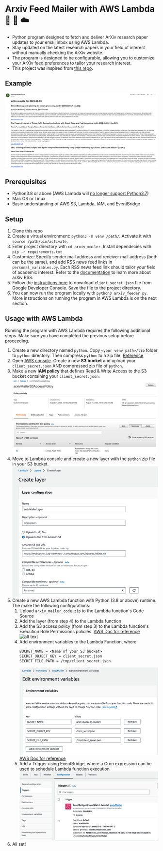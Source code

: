 # Arxiv Feed Mailer with AWS Lambda :page_facing_up: :incoming_envelope: :cloud:

-   Python program designed to fetch and deliver ArXiv research paper updates to your email inbox using AWS Lambda.
-   Stay updated on the latest research papers in your field of interest without manually checking the ArXiv website.
-   The program is designed to be configurable, allowing you to customize your ArXiv feed preferences to tailor your research interest.
-   This project was inspired from [this repo](https://github.com/basnijholt/arxiv-feed-mailer).

## Example

![alt text](https://github.com/DanielJang99/arxiv_mailer/blob/master/screenshots/results.png)

## Prerequisites

-   Python3.8 or above (AWS Lambda will [no longer support Python3.7](https://docs.aws.amazon.com/lambda/latest/dg/lambda-runtimes.html#runtime-support-policy))
-   Mac OS or Linux
-   Basic understanding of AWS S3, Lambda, IAM, and EventBridge

## Setup

1. Clone this repo
2. Create a virtual environment: `python3 -m venv /path/`. Activate it with `source /path/bin/activate`.
3. Enter project directory with `cd arxiv_mailer`. Install dependecies with `pip -r requirements.txt`
4. Customize: Specify sender mail address and receiver mail address (both can be the same), and add RSS news feed links in `personal_variables.py`. Each RSS news feed link should tailor your field of academic interest. Refer to the [documentation](https://info.arxiv.org/help/rss.html) to learn more about arXiv RSS.
5. Follow the [instructions here](https://medium.com/@nakulkurane/sending-gmail-on-aws-lambda-via-python-a7fa991a97f1) to download `client_secret.json` file from Google Developer Console. Save the file to the project directory.
6. You can now run the program locally with `python3 arxiv_feeder.py`. More instructions on running the program in AWS Lambda is on the next section.

## Usage with AWS Lambda

Running the program with AWS Lambda requires the following additional steps. Make sure you have completed the previous setup before proceeding.

1. Create a new directory named `python`. Copy `<your venv path>/lib` folder to `python` directory. Then compress `python` to a zip file. [Reference](https://medium.datadriveninvestor.com/how-to-set-up-layers-python-in-aws-lambda-functions-1355519c11ed)
2. Open [AWS console](https://aws.amazon.com/console/). Create a new **S3 bucket** and upload your `client_secret.json` AND compressed zip file of `python`.
3. Make a new **IAM policy** that defines Read & Write Access to the S3 bucket containing your `client_secret.json`. ![alt text](https://github.com/DanielJang99/arxiv_mailer/blob/master/screenshots/S3_access_policy.png)
4. Move to Lambda console and create a new layer with the `python` zip file in your S3 bucket.
   ![alt text](https://github.com/DanielJang99/arxiv_mailer/blob/master/screenshots/aws_layer.png)
5. Create a new AWS Lambda function with Python (3.8 or above) runtime. The make the following configurations:
    1. Upload `arxiv_mailer_code.zip` to the Lambda function's Code Source
    2. Add the layer (from step 4) to the Lambda function
    3. Add the S3 access policy (from step 3) to the Lambda function's Execution Role Permissions policies. [AWS Doc for reference](https://repost.aws/knowledge-center/lambda-execution-role-s3-bucket)
       ![alt text](https://github.com/DanielJang99/arxiv_mailer/blob/master/screenshots/lambda_exection_role.png)
    4. Add environment variables to the Lambda Function, where
        ```
        BUCKET_NAME = <Name of your S3 bucket>
        SECRET_OBJECT_KEY = client_secret.json
        SECRET_FILE_PATH = /tmp/client_secret.json
        ```
        ![alt text](https://github.com/DanielJang99/arxiv_mailer/blob/master/screenshots/env_var.png)
        [AWS Doc for reference](https://docs.aws.amazon.com/lambda/latest/dg/configuration-envvars.html)
    5. Add a Trigger using EventBridge, where a Cron expression can be used to schedule Lambda function execution ![alt text](https://github.com/DanielJang99/arxiv_mailer/blob/master/screenshots/trigger.png)
6. All set!
